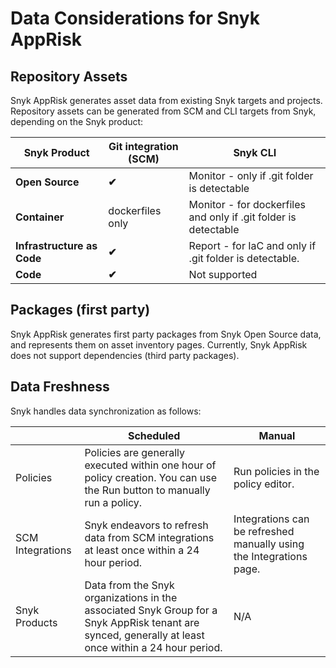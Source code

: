 # Data Considerations for Snyk AppRisk

## Repository Assets

Snyk AppRisk generates asset data from existing Snyk targets and projects. Repository assets can be generated from SCM and CLI targets from Snyk, depending on the Snyk product:

| Snyk Product               | Git integration (SCM) | Snyk CLI                                                        |
| -------------------------- | --------------------- | --------------------------------------------------------------- |
| **Open Source**            | **✔︎**                | Monitor - only if .git folder is detectable                     |
| **Container**              | dockerfiles only      | Monitor - for dockerfiles and only if .git folder is detectable |
| **Infrastructure as Code** | **✔︎**                | Report - for IaC and only if .git folder is detectable.         |
| **Code**                   | **✔︎**                | Not supported                                                   |

## Packages (first party)

Snyk AppRisk generates first party packages from Snyk Open Source data, and represents them on asset inventory pages. Currently, Snyk AppRisk does not support dependencies (third party packages).

## Data Freshness

Snyk handles data synchronization as follows:

|                  | Scheduled                                                                                                                                            | Manual                                                              |
| ---------------- | ---------------------------------------------------------------------------------------------------------------------------------------------------- | ------------------------------------------------------------------- |
| Policies         | Policies are generally executed within one hour of policy creation. You can use the Run button to manually run a policy.                             | Run policies in the policy editor.                                  |
| SCM Integrations | Snyk endeavors to refresh data from SCM integrations at least once within a 24 hour period.                                                          | Integrations can be refreshed manually using the Integrations page. |
| Snyk Products    | Data from the Snyk organizations in the associated Snyk Group for a Snyk AppRisk tenant are synced, generally at least once within a 24 hour period. | N/A                                                                 |

